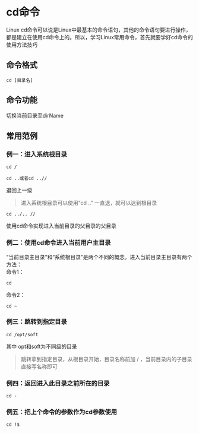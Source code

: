 # cd命令
Linux cd命令可以说是Linux中最基本的命令语句，其他的命令语句要进行操作，都是建立在使用cd命令上的。所以，学习Linux常用命令，首先就要学好cd命令的使用方法技巧  
## 命令格式
```
cd [目录名]
```
  
## 命令功能
切换当前目录至dirName
  
## 常用范例
### 例一：进入系统根目录
```
cd /
```
```
cd ..或者cd ..//
```
退回上一级  
> 进入系统根目录可以使用“cd ..” 一直退，就可以达到根目录

```
cd ../.. //
```
使用cd命令实现进入当前目录的父目录的父目录  
  
### 例二：使用cd命令进入当前用户主目录
“当前目录主目录”和“系统根目录”是两个不同的概念。进入当前目录主目录有两个方法：  
命令1：
```
cd
```
命令2：
```
cd ~
```
  
### 例三：跳转到指定目录
```
cd /opt/soft
```
其中 opt和soft为不同级的目录  
> 跳转拿到指定目录，从根目录开始，目录名称前加 / ，当前目录内的子目录直接写名称即可  
  
### 例四：返回进入此目录之前所在的目录
```
cd -
```
  
### 例五：把上个命令的参数作为cd参数使用
```
cd !$
```

